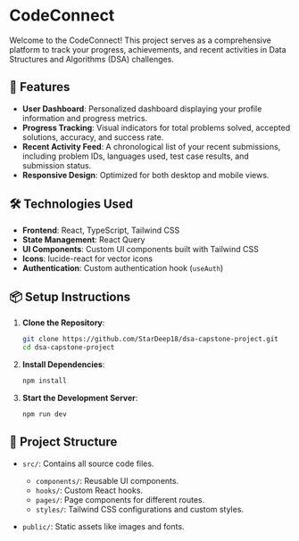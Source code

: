 # CodeConnect

Welcome to the CodeConnect! This project serves as a comprehensive platform to track your progress, achievements, and recent activities in Data Structures and Algorithms (DSA) challenges.

## 🚀 Features

* **User Dashboard**: Personalized dashboard displaying your profile information and progress metrics.
* **Progress Tracking**: Visual indicators for total problems solved, accepted solutions, accuracy, and success rate.
* **Recent Activity Feed**: A chronological list of your recent submissions, including problem IDs, languages used, test case results, and submission status.
* **Responsive Design**: Optimized for both desktop and mobile views.

## 🛠️ Technologies Used

* **Frontend**: React, TypeScript, Tailwind CSS
* **State Management**: React Query
* **UI Components**: Custom UI components built with Tailwind CSS
* **Icons**: lucide-react for vector icons
* **Authentication**: Custom authentication hook (`useAuth`)

## 📦 Setup Instructions

1. **Clone the Repository**:

   ```bash
   git clone https://github.com/StarDeep18/dsa-capstone-project.git
   cd dsa-capstone-project
   ```

2. **Install Dependencies**:

   ```bash
   npm install
   ```

3. **Start the Development Server**:

   ```bash
   npm run dev
   ```

## 📂 Project Structure

* `src/`: Contains all source code files.

  * `components/`: Reusable UI components.
  * `hooks/`: Custom React hooks.
  * `pages/`: Page components for different routes.
  * `styles/`: Tailwind CSS configurations and custom styles.
* `public/`: Static assets like images and fonts.
